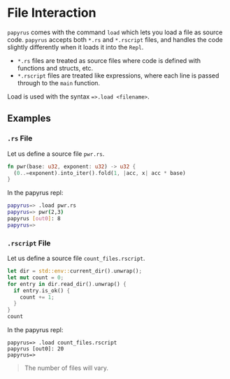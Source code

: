 # File Interaction

`papyrus` comes with the command `load` which lets you load a file as source code. `papyrus` accepts both `*.rs` and `*.rscript` files, and handles the code slightly differently when it loads it into the `Repl`.

- `*.rs` files are treated as source files where code is defined with functions and structs, etc.
- `*.rscript` files are treated like expressions, where each line is passed through to the `main` function.

Load is used with the syntax `=>.load <filename>`.

## Examples

### `.rs` File

Let us define a source file `pwr.rs`.

```rust
fn pwr(base: u32, exponent: u32) -> u32 {
  (0..=exponent).into_iter().fold(1, |acc, x| acc * base)
}
```

In the papyrus repl:

```sh
papyrus=> .load pwr.rs
papyrus=> pwr(2,3)
papyrus [out0]: 8
papyrus=>
```

### `.rscript` File

Let us define a source file `count_files.rscript`.

```rust
let dir = std::env::current_dir().unwrap();
let mut count = 0;
for entry in dir.read_dir().unwrap() {
  if entry.is_ok() {
    count += 1; 
  }
}
count
```

In the papyrus repl:

```terminal
papyrus=> .load count_files.rscript
papyrus [out0]: 20
papyrus=>
```

> The number of files will vary.
